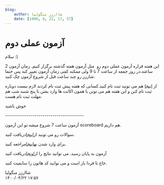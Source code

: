 ```yaml
---
blog:
    author: شااززز منگولیا
    date: [1400, 4, 22, 17, 57]
---
```

# آزمون عملی دوم

<div class="cnt">
سلام :)<p></p>
<p>این هفته قراره آزمون عملی دوم رو  مثل آزمون هفته گذشته برگزار کنیم. زمان آزمون 2 ساعته،در روز جمعه از ساعت 7 تا 9 ولی ممکنه کمی زمان آزمون تغییر کنه پس حتما شاززز رو چند ساعت قبل از شروع آزمون چک کنید.</p>
<p>از <a href="http://sh44zzz.gigfa.com/register/">اینجا</a> هم می تونید ثبت نام کنید.کسانی که هفته پیش ثبت نام کردند لازم نیست دوباره ثبت نام کنن و این هفته هم می تونن با همون اکانت ها وارد بشن.تا پنج شنبه شب هم مهلت ثبت نام هست.</p>
<p>خوش باشید</p>
<p>----------------------------------------</p>
<p>آزمون ساعت 7 شروع میشه.تو این آزمون scoreboard هم داریم.</p>
<p>سوالات رو می تونید از<a href="http://bayanbox.ir/id/8810916178125599695">اینجا</a>دریافت کنید.</p>
<p>برای وارد شدن به<a href="http://87.236.211.146/" target="_blank">اینجا</a>مراجعه کنید.</p>
<p>آزمون به پایان رسید. می توانید نتایج را از<a href="http://bayanbox.ir/id/1633300373613602016">اونجا</a>دریافت کنید</p>
<p>جاج تا فردا باز است و می نوانید کد هاتون را سابمیت کنید.</p>
</div>

<div class="blog-info">
    <div class="blog-author">شااززز منگولیا</div>
    <div class="blog-date">۱۴۰۰/۰۴/۲۲ ۱۷:۵۷</div>
</div>

